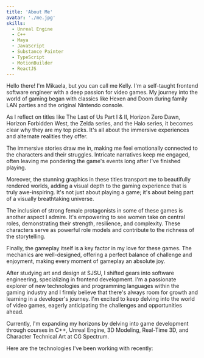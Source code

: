 ```yaml
---
title: 'About Me'
avatar: './me.jpg'
skills:
  - Unreal Engine
  - C++
  - Maya
  - JavaScript
  - Substance Painter
  - TypeScript
  - MotionBuilder
  - ReactJS
---
```


Hello there! I'm Mikaela, but you can call me Kelly. I'm a self-taught frontend software engineer with a deep passion for video games. My journey into the world of gaming began with classics like Hexen and Doom during family LAN parties and the original Nintendo console.

As I reflect on titles like The Last of Us Part I & II, Horizon Zero Dawn, Horizon Forbidden West, the Zelda series, and the Halo series, it becomes clear why they are my top picks. It's all about the immersive experiences and alternate realities they offer.

The immersive stories draw me in, making me feel emotionally connected to the characters and their struggles. Intricate narratives keep me engaged, often leaving me pondering the game's events long after I've finished playing.

Moreover, the stunning graphics in these titles transport me to beautifully rendered worlds, adding a visual depth to the gaming experience that is truly awe-inspiring. It's not just about playing a game; it's about being part of a visually breathtaking universe.

The inclusion of strong female protagonists in some of these games is another aspect I admire. It's empowering to see women take on central roles, demonstrating their strength, resilience, and complexity. These characters serve as powerful role models and contribute to the richness of the storytelling.

Finally, the gameplay itself is a key factor in my love for these games. The mechanics are well-designed, offering a perfect balance of challenge and enjoyment, making every moment of gameplay an absolute joy.

After studying art and design at SJSU, I shifted gears into software engineering, specializing in frontend development. I'm a passionate explorer of new technologies and programming languages within the gaming industry and I firmly believe that there's always room for growth and learning in a developer's journey. I'm excited to keep delving into the world of video games, eagerly anticipating the challenges and opportunities ahead.

Currently, I'm expanding my horizons by delving into game development through courses in C++, Unreal Engine, 3D Modeling, Real-Time 3D, and Character Technical Art at CG Spectrum.

Here are the technologies I've been working with recently:
